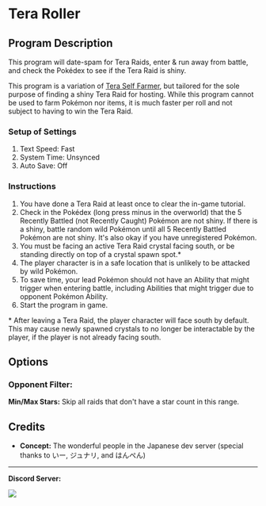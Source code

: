 # Tera Roller

## Program Description

This program will date-spam for Tera Raids, enter & run away from battle, and check the Pokédex to see if the Tera Raid is shiny.

This program is a variation of [Tera Self Farmer](PokemonSV/TeraSelfFarmer.md), but tailored for the sole purpose of finding a shiny Tera Raid for hosting. While this program cannot be used to farm Pokémon nor items, it is much faster per roll and not subject to having to win the Tera Raid.

### Setup of Settings

1. Text Speed: Fast
2. System Time: Unsynced
3. Auto Save: Off

### Instructions

1. You have done a Tera Raid at least once to clear the in-game tutorial.
2. Check in the Pokédex (long press minus in the overworld) that the 5 Recently Battled (not Recently Caught) Pokémon are not shiny. If there is a shiny, battle random wild Pokémon until all 5 Recently Battled Pokémon are not shiny. It's also okay if you have unregistered Pokémon.
3. You must be facing an active Tera Raid crystal facing south, or be standing directly on top of a crystal spawn spot.*
4. The player character is in a safe location that is unlikely to be attacked by wild Pokémon.
5. To save time, your lead Pokémon should not have an Ability that might trigger when entering battle, including Abilities that might trigger due to opponent Pokémon Ability.
6. Start the program in game.

\* After leaving a Tera Raid, the player character will face south by default. This may cause newly spawned crystals to no longer be interactable by the player, if the player is not already facing south.



## Options

### Opponent Filter:

**Min/Max Stars:** Skip all raids that don't have a star count in this range.


## Credits

- **Concept:** The wonderful people in the Japanese dev server (special thanks to いー, ジュナリ, and はんぺん)

<hr>

**Discord Server:** 

[<img src="https://canary.discordapp.com/api/guilds/695809740428673034/widget.png?style=banner2">](https://discord.gg/cQ4gWxN)


